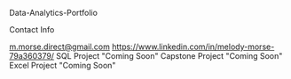 Data-Analytics-Portfolio

Contact Info

m.morse.direct@gmail.com
https://www.linkedin.com/in/melody-morse-79a360379/
SQL Project "Coming Soon"
Capstone Project "Coming Soon"
Excel Project "Coming Soon"

